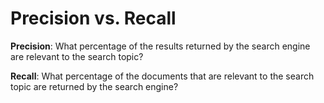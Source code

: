 # Precision vs. Recall 

__Precision__: What percentage of the results returned by the search engine are relevant to the search topic? 

__Recall__: What percentage of the documents that are relevant to the search topic are returned by the search engine?